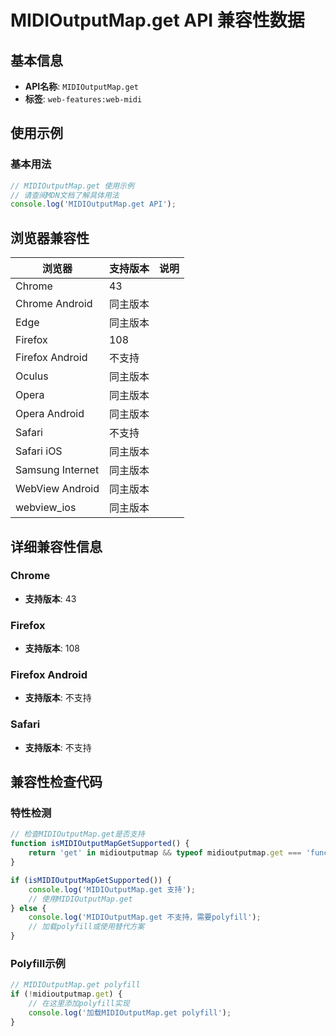 # MIDIOutputMap.get API 兼容性数据

## 基本信息

- **API名称**: `MIDIOutputMap.get`
- **标签**: `web-features:web-midi`

## 使用示例

### 基本用法

```javascript
// MIDIOutputMap.get 使用示例
// 请查阅MDN文档了解具体用法
console.log('MIDIOutputMap.get API');
```

## 浏览器兼容性

| 浏览器 | 支持版本 | 说明 |
|--------|----------|------|
| Chrome | 43 |  |
| Chrome Android | 同主版本 |  |
| Edge | 同主版本 |  |
| Firefox | 108 |  |
| Firefox Android | 不支持 |  |
| Oculus | 同主版本 |  |
| Opera | 同主版本 |  |
| Opera Android | 同主版本 |  |
| Safari | 不支持 |  |
| Safari iOS | 同主版本 |  |
| Samsung Internet | 同主版本 |  |
| WebView Android | 同主版本 |  |
| webview_ios | 同主版本 |  |

## 详细兼容性信息

### Chrome

- **支持版本**: 43

### Firefox

- **支持版本**: 108

### Firefox Android

- **支持版本**: 不支持

### Safari

- **支持版本**: 不支持

## 兼容性检查代码

### 特性检测

```javascript
// 检查MIDIOutputMap.get是否支持
function isMIDIOutputMapGetSupported() {
    return 'get' in midioutputmap && typeof midioutputmap.get === 'function';
}

if (isMIDIOutputMapGetSupported()) {
    console.log('MIDIOutputMap.get 支持');
    // 使用MIDIOutputMap.get
} else {
    console.log('MIDIOutputMap.get 不支持，需要polyfill');
    // 加载polyfill或使用替代方案
}
```

### Polyfill示例

```javascript
// MIDIOutputMap.get polyfill
if (!midioutputmap.get) {
    // 在这里添加polyfill实现
    console.log('加载MIDIOutputMap.get polyfill');
}
```

